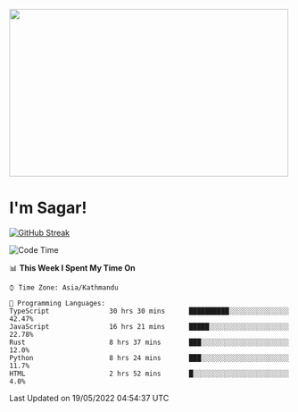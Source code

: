 
<img src="https://media.giphy.com/media/3ornk57KwDXf81rjWM/giphy.gif" width="500" height="300" frameBorder="0" class="giphy-embed" allowFullScreen></img>

#   I'm Sagar!
[![GitHub Streak](https://github-readme-streak-stats.herokuapp.com/?user=sgr2848)](https://git.io/streak-stats)
<!--START_SECTION:waka-->
![Code Time](http://img.shields.io/badge/Code%20Time-0%20secs-blue)

📊 **This Week I Spent My Time On** 

```text
⌚︎ Time Zone: Asia/Kathmandu

💬 Programming Languages: 
TypeScript               30 hrs 30 mins      ██████████░░░░░░░░░░░░░░░   42.47% 
JavaScript               16 hrs 21 mins      █████░░░░░░░░░░░░░░░░░░░░   22.78% 
Rust                     8 hrs 37 mins       ███░░░░░░░░░░░░░░░░░░░░░░   12.0% 
Python                   8 hrs 24 mins       ███░░░░░░░░░░░░░░░░░░░░░░   11.7% 
HTML                     2 hrs 52 mins       █░░░░░░░░░░░░░░░░░░░░░░░░   4.0%

```


 Last Updated on 19/05/2022 04:54:37 UTC
<!--END_SECTION:waka-->

